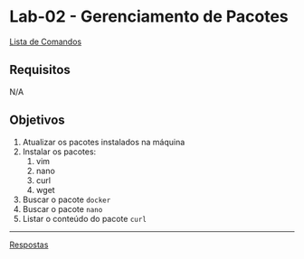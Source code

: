 # Lab-02 - Gerenciamento de Pacotes

[Lista de Comandos](../comandos.md)

## Requisitos

N/A

## Objetivos


1. Atualizar os pacotes instalados na máquina
2. Instalar os pacotes:
    1. vim
    2. nano
    3. curl
    4. wget
3. Buscar o pacote `docker`
4. Buscar o pacote `nano`
5. Listar o conteúdo do pacote `curl`

------------
[Respostas](respostas.md)
